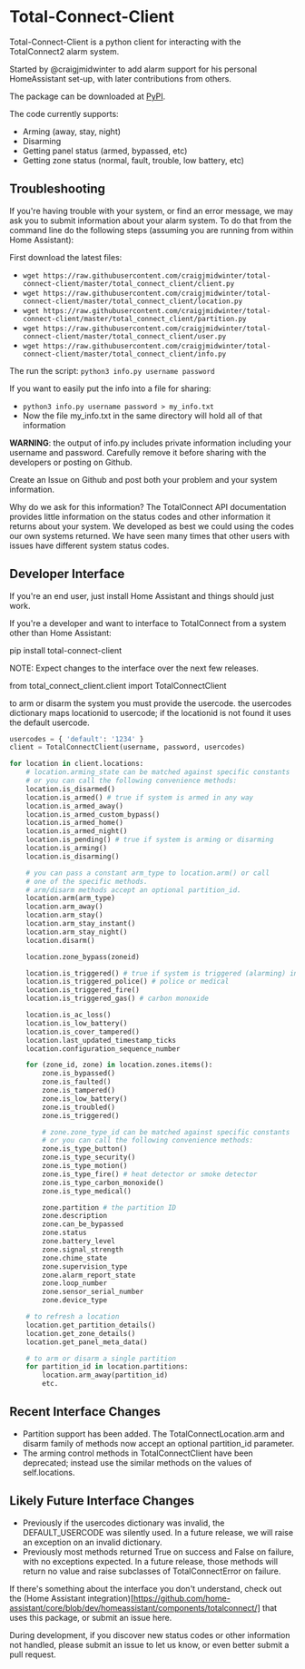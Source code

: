 # Total-Connect-Client
Total-Connect-Client is a python client for interacting with the TotalConnect2 alarm system.

Started by @craigjmidwinter to add alarm support for his personal HomeAssistant set-up, with later contributions from others.

The package can be downloaded at [PyPI](https://pypi.org/project/total-connect-client/).

The code currently supports:
 - Arming (away, stay, night)
 - Disarming
 - Getting panel status (armed, bypassed, etc)
 - Getting zone status (normal, fault, trouble, low battery, etc)

## Troubleshooting

If you're having trouble with your system, or find an error message, we may ask you to submit information about your alarm system.  To do that from the command line do the following steps (assuming you are running from within Home Assistant):
 
First download the latest files:
 - `wget https://raw.githubusercontent.com/craigjmidwinter/total-connect-client/master/total_connect_client/client.py`
 - `wget https://raw.githubusercontent.com/craigjmidwinter/total-connect-client/master/total_connect_client/location.py`
 - `wget https://raw.githubusercontent.com/craigjmidwinter/total-connect-client/master/total_connect_client/partition.py`
 - `wget https://raw.githubusercontent.com/craigjmidwinter/total-connect-client/master/total_connect_client/user.py`
 - `wget https://raw.githubusercontent.com/craigjmidwinter/total-connect-client/master/total_connect_client/info.py`
 
The run the script:
`python3 info.py username password`  
 
If you want to easily put the info into a file for sharing: 
 - `python3 info.py username password > my_info.txt`
 - Now the file my_info.txt in the same directory will hold all of that information

**WARNING**:  the output of info.py includes private information including your username and password.  Carefully remove it before sharing with the developers or posting on Github.

Create an Issue on Github and post both your problem and your system information.

Why do we ask for this information?  The TotalConnect API documentation provides little information on the status codes and other information it returns about your system.  We developed as best we could using the codes our own systems returned.  We have seen many times that other users with issues have different system status codes.

## Developer Interface

If you're an end user, just install Home Assistant and things should just work.

If you're a developer and want to interface to TotalConnect from a system other than Home Assistant:

pip install total-connect-client

NOTE: Expect changes to the interface over the next few releases.

from total_connect_client.client import TotalConnectClient

to arm or disarm the system you must provide the usercode.
the usercodes dictionary maps locationid to usercode; if
the locationid is not found it uses the default usercode.
```python
usercodes = { 'default': '1234' }
client = TotalConnectClient(username, password, usercodes)

for location in client.locations:
    # location.arming_state can be matched against specific constants
    # or you can call the following convenience methods:
    location.is_disarmed()
    location.is_armed() # true if system is armed in any way
    location.is_armed_away()
    location.is_armed_custom_bypass()
    location.is_armed_home()
    location.is_armed_night()
    location.is_pending() # true if system is arming or disarming
    location.is_arming()
    location.is_disarming()

    # you can pass a constant arm_type to location.arm() or call
    # one of the specific methods.
    # arm/disarm methods accept an optional partition_id.
    location.arm(arm_type)
    location.arm_away()
    location.arm_stay()
    location.arm_stay_instant()
    location.arm_stay_night()
    location.disarm()

    location.zone_bypass(zoneid)

    location.is_triggered() # true if system is triggered (alarming) in any way
    location.is_triggered_police() # police or medical
    location.is_triggered_fire()
    location.is_triggered_gas() # carbon monoxide

    location.is_ac_loss()
    location.is_low_battery()
    location.is_cover_tampered()
    location.last_updated_timestamp_ticks
    location.configuration_sequence_number

    for (zone_id, zone) in location.zones.items():
        zone.is_bypassed()
        zone.is_faulted()
        zone.is_tampered()
        zone.is_low_battery()
        zone.is_troubled()
        zone.is_triggered()

        # zone.zone_type_id can be matched against specific constants
        # or you can call the following convenience methods:
        zone.is_type_button()
        zone.is_type_security()
        zone.is_type_motion()
        zone.is_type_fire() # heat detector or smoke detector
        zone.is_type_carbon_monoxide()
        zone.is_type_medical()

        zone.partition # the partition ID
        zone.description
        zone.can_be_bypassed
        zone.status
        zone.battery_level
        zone.signal_strength
        zone.chime_state
        zone.supervision_type
        zone.alarm_report_state
        zone.loop_number
        zone.sensor_serial_number
        zone.device_type

    # to refresh a location
    location.get_partition_details()
    location.get_zone_details()
    location.get_panel_meta_data()

    # to arm or disarm a single partition
    for partition_id in location.partitions:
        location.arm_away(partition_id)
        etc.
```

## Recent Interface Changes

* Partition support has been added. The TotalConnectLocation.arm and disarm family of methods now accept an optional partition_id parameter.
* The arming control methods in TotalConnectClient have been deprecated; instead use the
similar methods on the values of self.locations.

## Likely Future Interface Changes

* Previously if the usercodes dictionary was invalid, the DEFAULT_USERCODE
was silently used. In a future release, we will raise an exception on an invalid dictionary.
* Previously most methods returned True on success and False on failure, with no exceptions expected. In a future release, those methods will return no value and raise subclasses of TotalConnectError on failure.

If there's something about the interface you don't understand, check out the (Home Assistant integration)[https://github.com/home-assistant/core/blob/dev/homeassistant/components/totalconnect/] that uses this package, or submit an issue here.

During development, if you discover new status codes or other information not handled, please submit an issue to let us know, or even better submit a pull request.
